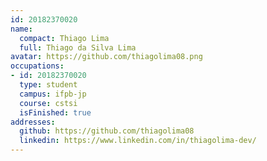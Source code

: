 ```yaml
---
id: 20182370020
name:
  compact: Thiago Lima
  full: Thiago da Silva Lima
avatar: https://github.com/thiagolima08.png
occupations:
- id: 20182370020
  type: student
  campus: ifpb-jp
  course: cstsi
  isFinished: true
addresses:
  github: https://github.com/thiagolima08
  linkedin: https://www.linkedin.com/in/thiagolima-dev/
---
```

